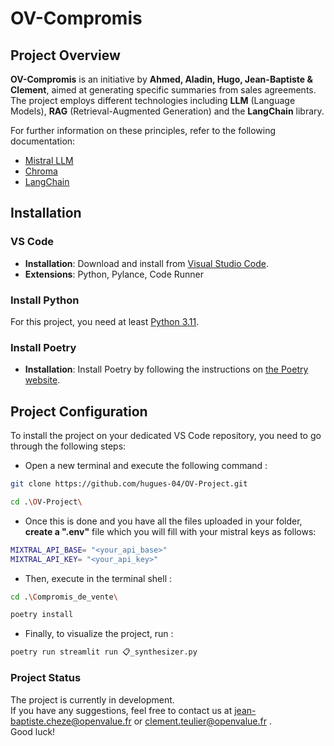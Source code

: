# OV-Compromis

## Project Overview

**OV-Compromis** is an initiative by **Ahmed, Aladin, Hugo, Jean-Baptiste & Clement**, aimed at generating specific summaries from sales agreements. The project employs different technologies including **LLM** (Language Models), **RAG** (Retrieval-Augmented Generation) and the **LangChain** library.

For further information on these principles, refer to the following documentation:

- [Mistral LLM](https://docs.mistral.ai/)
- [Chroma](https://docs.trychroma.com/guides/embeddings)
- [LangChain](https://www.langchain.com/)

## Installation

### VS Code

- **Installation**: Download and install from [Visual Studio Code](https://code.visualstudio.com/).
- **Extensions**: Python, Pylance, Code Runner

### Install Python

For this project, you need at least [Python 3.11](https://www.python.org/downloads/).

### Install Poetry

- **Installation**: Install Poetry by following the instructions on [the Poetry website](https://python-poetry.org/docs/).

## Project Configuration

To install the project on your dedicated VS Code repository, you need to go through the following steps:

- Open a new terminal and execute the following command :

```bash
git clone https://github.com/hugues-04/OV-Project.git 
```

```bash
cd .\OV-Project\
```

- Once this is done and you have all the files uploaded in your folder, **create a ".env"** file which you will fill with your mistral keys as follows:

```bash
MIXTRAL_API_BASE= "<your_api_base>"
MIXTRAL_API_KEY= "<your_api_key>"
```

- Then, execute in the terminal shell :

```bash
cd .\Compromis_de_vente\ 
```

```bash
poetry install 
```

- Finally, to visualize the project, run :

```bash
poetry run streamlit run 📋_synthesizer.py 
```

### Project Status

The project is currently in development. <br>
If you have any suggestions, feel free to contact us at jean-baptiste.cheze@openvalue.fr or clement.teulier@openvalue.fr  .<br>
 Good luck!